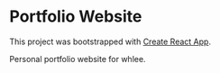 # Portfolio Website

This project was bootstrapped with [Create React App](https://github.com/facebook/create-react-app).

Personal portfolio website for whlee.
